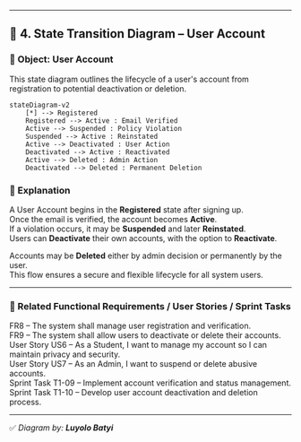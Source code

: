 
---

## 👤 4. State Transition Diagram – User Account

### 🎯 Object: User Account

This state diagram outlines the lifecycle of a user's account from registration to potential deactivation or deletion.

```mermaid
stateDiagram-v2
    [*] --> Registered
    Registered --> Active : Email Verified
    Active --> Suspended : Policy Violation
    Suspended --> Active : Reinstated
    Active --> Deactivated : User Action
    Deactivated --> Active : Reactivated
    Active --> Deleted : Admin Action
    Deactivated --> Deleted : Permanent Deletion
```

### 📝 Explanation

A User Account begins in the **Registered** state after signing up.  
Once the email is verified, the account becomes **Active**.  
If a violation occurs, it may be **Suspended** and later **Reinstated**.  
Users can **Deactivate** their own accounts, with the option to **Reactivate**.

Accounts may be **Deleted** either by admin decision or permanently by the user.  
This flow ensures a secure and flexible lifecycle for all system users.

---

### 🔗 Related Functional Requirements / User Stories / Sprint Tasks

FR8 – The system shall manage user registration and verification.  
FR9 – The system shall allow users to deactivate or delete their accounts.  
User Story US6 – As a Student, I want to manage my account so I can maintain privacy and security.  
User Story US7 – As an Admin, I want to suspend or delete abusive accounts.  
Sprint Task T1-09 – Implement account verification and status management.  
Sprint Task T1-10 – Develop user account deactivation and deletion process.

---

✅ *Diagram by: **Luyolo Batyi***
